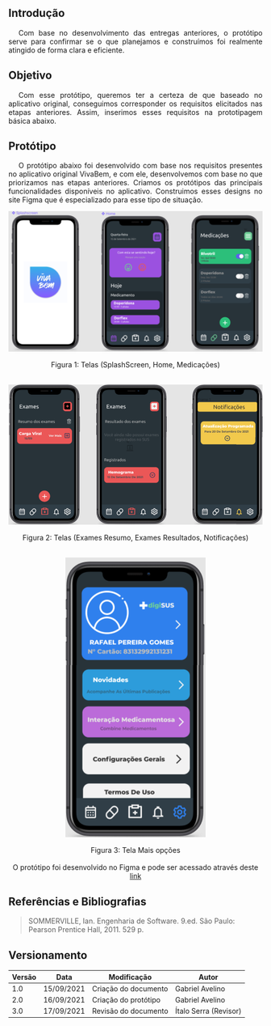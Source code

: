 ## <a>Introdução</a>

<p style="text-indent: 20px; text-align: justify">
Com base no desenvolvimento das entregas anteriores, o protótipo serve para confirmar se o que planejamos e construímos foi realmente atingido de forma clara e eficiente.
</p>


## <a>Objetivo</a>

<p style="text-indent: 20px; text-align: justify">
Com esse protótipo, queremos ter a certeza de que baseado no aplicativo original, conseguimos corresponder os requisitos elicitados nas etapas anteriores. Assim, inserimos esses requisitos na prototipagem básica abaixo.
</p>



## <a>Protótipo</a>

<p style="text-indent: 20px; text-align: justify">
O protótipo abaixo foi desenvolvido com base nos requisitos presentes no aplicativo original VivaBem, e com ele, desenvolvemos com base no que priorizamos nas etapas anteriores. Criamos os protótipos das principais funcionalidades disponíveis no aplicativo. Construimos esses designs no site <a>Figma</a> que é especializado para esse tipo de situação.
</p>


<center>

![home](../../img/paginahome.png)

<figcaption>Figura 1: Telas (SplashScreen, Home, Medicações)</figcaption>
</center>

<br>

<center>

![exames](../../img/paginaexames.png)

<figcaption>Figura 2: Telas (Exames Resumo, Exames Resultados, Notificações)</figcaption>
</center>

<br>

<center>

![configurações](../../img/paginaopcoes.png)

<figcaption>Figura 3: Tela Mais opções</figcaption>
</center>

<br>

<center>

<figcaption>O protótipo foi desenvolvido no Figma e pode ser acessado através deste <a href='https://www.figma.com/proto/vZA21L0yDLYZqevAP4U2GL/e-T%C3%ADtulo?kind=&node-id=1%3A2&scaling=scale-down' target='_blank'>link</a></figcaption>

</center>

## Referências e Bibliografias

> SOMMERVILLE, Ian. Engenharia de Software. 9.ed. São Paulo: Pearson Prentice Hall, 2011. 529 p.

## Versionamento

| Versão | Data | Modificação | Autor |
|--|--|--|--|
| 1.0 | 15/09/2021 | Criação do documento | Gabriel Avelino|
| 2.0 | 16/09/2021 | Criação do protótipo | Gabriel Avelino |
| 3.0 | 17/09/2021 | Revisão do documento| Ítalo Serra (Revisor) |